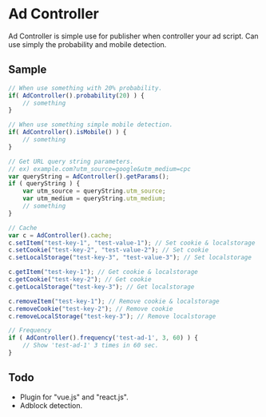 Ad Controller
=============
Ad Controller is simple use for publisher when controller your ad script.
Can use simply the probability and mobile detection.

Sample
----
```javascript
// When use something with 20% probability.
if( AdController().probability(20) ) {
    // something
}

// When use something simple mobile detection.
if( AdController().isMobile() ) {
    // something
}

// Get URL query string parameters.
// ex) example.com?utm_source=google&utm_medium=cpc
var queryString = AdController().getParams();
if ( queryString ) {
    var utm_source = queryString.utm_source;
    var utm_medium = queryString.utm_medium;
    // something
}

// Cache
var c = AdController().cache;
c.setItem("test-key-1", "test-value-1"); // Set cookie & localstorage
c.setCookie("test-key-2", "test-value-2"); // Set cookie
c.setLocalStorage("test-key-3", "test-value-3"); // Set localstorage

c.getItem("test-key-1"); // Get cookie & localstorage
c.getCookie("test-key-2"); // Get cookie
c.getLocalStorage("test-key-3"); // Get localstorage

c.removeItem("test-key-1"); // Remove cookie & localstorage
c.removeCookie("test-key-2"); // Remove cookie
c.removeLocalStorage("test-key-3"); // Remove localstorage

// Frequency
if ( AdController().frequency('test-ad-1', 3, 60) ) {
    // Show 'test-ad-1' 3 times in 60 sec.
}
```

Todo
----
- Plugin for "vue.js" and "react.js".
- Adblock detection.